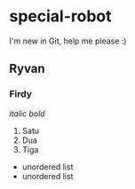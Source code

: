 # special-robot
I'm new in Git, help me please :)

## Ryvan
### Firdy

_italic_ *bold*

1. Satu
2. Dua
3. Tiga

- unordered list
- unordered list

